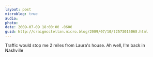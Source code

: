 ```yaml
---
layout: post
microblog: true
audio: 
photo: 
date: 2009-07-09 18:00:00 -0600
guid: http://craigmcclellan.micro.blog/2009/07/10/t2573015068.html
---
```

Traffic would stop me 2 miles from Laura's house. Ah well, I'm back in Nashville
